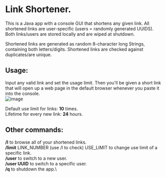 # Link Shortener.

This is a Java app with a console GUI that shortens any given link. All shortened links are user-specific (users = randomly generated UUIDS). Both links/users are stored locally and are wiped at shutdown.

Shortened links are generated as random 8-character long Strings, containing both letters/digits. Shortened links are checked against duplicates/are unique.

## Usage:
Input any valid link and set the usage limit. Then you'll be given a short link that will open up a web page in the default browser whenever you paste it into the console.\
![image](https://github.com/user-attachments/assets/43ab5995-3579-4235-a1d4-f40e7adf2433)

Default use limit for links: **10** times.\
Lifetime for every new link: **24** hours.

## Other commands:
**/l** to browse all of your shortened links.\
**/limit** LINK_NUMBER (use /l to check) USE_LIMIT to change use limit of a specific link.\
**/user** to switch to a new user.\
**/user UUID** to switch to a specific user.\
**/q** to shutdown the app.\
